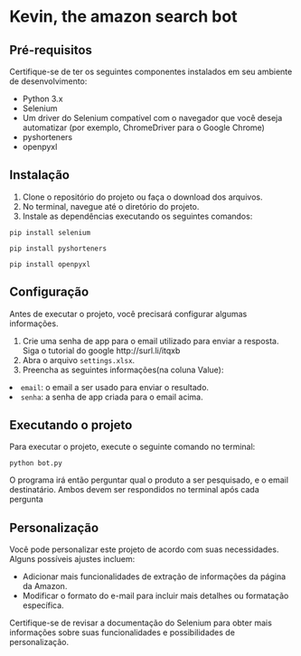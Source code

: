 <h1>Kevin, the amazon search bot</h1>

<h2>Pré-requisitos</h2>
<p>Certifique-se de ter os seguintes componentes instalados em seu ambiente de desenvolvimento:</p>
<ul>
    <li>Python 3.x</li>
    <li>Selenium</li>
    <li>Um driver do Selenium compatível com o navegador que você deseja automatizar (por exemplo, ChromeDriver para
        o Google Chrome)</li>
    <li>pyshorteners</li>
    <li>openpyxl</li>
</ul>

<h2>Instalação</h2>
<ol>
    <li>Clone o repositório do projeto ou faça o download dos arquivos.</li>
    <li>No terminal, navegue até o diretório do projeto.</li>
    <li>Instale as dependências executando os seguintes comandos:</li>
</ol>

<pre><code>pip install selenium</code></pre>
<pre><code>pip install pyshorteners</code></pre>
<pre><code>pip install openpyxl</code></pre>

<h2>Configuração</h2>
<p>Antes de executar o projeto, você precisará configurar algumas informações.</p>
<ol>
    <li>Crie uma senha de app para o email utilizado para enviar a resposta. Siga o tutorial do google http://surl.li/itqxb</li>
    <li>Abra o arquivo <code>settings.xlsx</code>.</li>
    <li>Preencha as seguintes informações(na coluna Value):</li>
</ol>
    <li><code>email</code>: o email a ser usado para enviar o resultado.</li>
    <li><code>senha</code>: a senha de app criada para o email acima.</li>
</ul>

<h2>Executando o projeto</h2>
<p>Para executar o projeto, execute o seguinte comando no terminal:</p>
<pre><code>python bot.py</code></pre>
<p>O programa irá então perguntar qual o produto a ser pesquisado, e o email destinatário. Ambos devem ser respondidos no terminal após cada pergunta</p>

<h2>Personalização</h2>
<p>Você pode personalizar este projeto de acordo com suas necessidades. Alguns possíveis ajustes incluem:</p>
<ul>
    <li>Adicionar mais funcionalidades de extração de informações da página da Amazon.</li>
    <li>Modificar o formato do e-mail para incluir mais detalhes ou formatação específica.</li>
</ul>
<p>Certifique-se de revisar a documentação do Selenium para obter mais informações sobre suas funcionalidades e possibilidades de personalização.</p>
